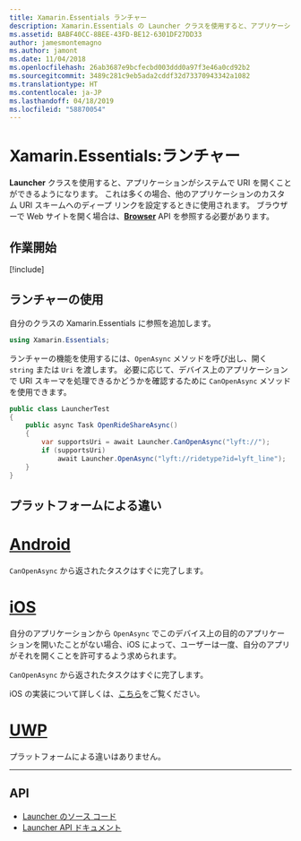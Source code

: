 ```yaml
---
title: Xamarin.Essentials ランチャー
description: Xamarin.Essentials の Launcher クラスを使用すると、アプリケーションがシステムで URI を開くことができるようになります。
ms.assetid: BABF40CC-8BEE-43FD-BE12-6301DF27DD33
author: jamesmontemagno
ms.author: jamont
ms.date: 11/04/2018
ms.openlocfilehash: 26ab3687e9bcfecbd003ddd0a97f3e46a0cd92b2
ms.sourcegitcommit: 3489c281c9eb5ada2cddf32d73370943342a1082
ms.translationtype: HT
ms.contentlocale: ja-JP
ms.lasthandoff: 04/18/2019
ms.locfileid: "58870054"
---
```

# <a name="xamarinessentials-launcher"></a>Xamarin.Essentials:ランチャー

**Launcher** クラスを使用すると、アプリケーションがシステムで URI を開くことができるようになります。 これは多くの場合、他のアプリケーションのカスタム URI スキームへのディープ リンクを設定するときに使用されます。 ブラウザーで Web サイトを開く場合は、**[Browser](open-browser.md)** API を参照する必要があります。

## <a name="get-started"></a>作業開始

[!include[](~/essentials/includes/get-started.md)]

## <a name="using-launcher"></a>ランチャーの使用

自分のクラスの Xamarin.Essentials に参照を追加します。

```csharp
using Xamarin.Essentials;
```

ランチャーの機能を使用するには、`OpenAsync` メソッドを呼び出し、開く `string` または `Uri` を渡します。 必要に応じて、デバイス上のアプリケーションで URI スキーマを処理できるかどうかを確認するために `CanOpenAsync` メソッドを使用できます。

```csharp
public class LauncherTest
{
    public async Task OpenRideShareAsync()
    {
        var supportsUri = await Launcher.CanOpenAsync("lyft://");
        if (supportsUri)
            await Launcher.OpenAsync("lyft://ridetype?id=lyft_line");
    }
}
```

## <a name="platform-differences"></a>プラットフォームによる違い

# <a name="androidtabandroid"></a>[Android](#tab/android)

`CanOpenAsync` から返されたタスクはすぐに完了します。

# <a name="iostabios"></a>[iOS](#tab/ios)

自分のアプリケーションから `OpenAsync` でこのデバイス上の目的のアプリケーションを開いたことがない場合、iOS によって、ユーザーは一度、自分のアプリがそれを開くことを許可するよう求められます。

`CanOpenAsync` から返されたタスクはすぐに完了します。

iOS の実装について詳しくは、[こちら](xref:UIKit.UIApplication.CanOpenUrl*)をご覧ください。

# <a name="uwptabuwp"></a>[UWP](#tab/uwp)

プラットフォームによる違いはありません。

-----

## <a name="api"></a>API

- [Launcher のソース コード](https://github.com/xamarin/Essentials/tree/master/Xamarin.Essentials/Launcher)
- [Launcher API ドキュメント](xref:Xamarin.Essentials.Launcher)
